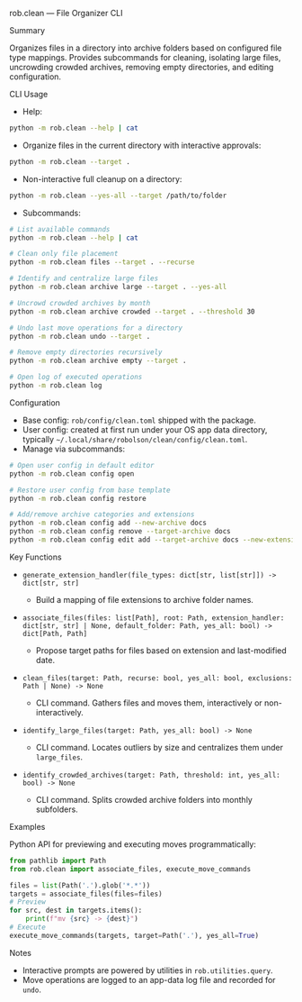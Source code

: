 rob.clean — File Organizer CLI

Summary

Organizes files in a directory into archive folders based on configured file type mappings. Provides subcommands for cleaning, isolating large files, uncrowding crowded archives, removing empty directories, and editing configuration.

CLI Usage

- Help:

```bash
python -m rob.clean --help | cat
```

- Organize files in the current directory with interactive approvals:

```bash
python -m rob.clean --target .
```

- Non-interactive full cleanup on a directory:

```bash
python -m rob.clean --yes-all --target /path/to/folder
```

- Subcommands:

```bash
# List available commands
python -m rob.clean --help | cat

# Clean only file placement
python -m rob.clean files --target . --recurse

# Identify and centralize large files
python -m rob.clean archive large --target . --yes-all

# Uncrowd crowded archives by month
python -m rob.clean archive crowded --target . --threshold 30

# Undo last move operations for a directory
python -m rob.clean undo --target .

# Remove empty directories recursively
python -m rob.clean archive empty --target .

# Open log of executed operations
python -m rob.clean log
```

Configuration

- Base config: `rob/config/clean.toml` shipped with the package.
- User config: created at first run under your OS app data directory, typically `~/.local/share/robolson/clean/config/clean.toml`.
- Manage via subcommands:

```bash
# Open user config in default editor
python -m rob.clean config open

# Restore user config from base template
python -m rob.clean config restore

# Add/remove archive categories and extensions
python -m rob.clean config add --new-archive docs
python -m rob.clean config remove --target-archive docs
python -m rob.clean config edit add --target-archive docs --new-extension .pdf
```

Key Functions

- `generate_extension_handler(file_types: dict[str, list[str]]) -> dict[str, str]`
  - Build a mapping of file extensions to archive folder names.

- `associate_files(files: list[Path], root: Path, extension_handler: dict[str, str] | None, default_folder: Path, yes_all: bool) -> dict[Path, Path]`
  - Propose target paths for files based on extension and last-modified date.

- `clean_files(target: Path, recurse: bool, yes_all: bool, exclusions: Path | None) -> None`
  - CLI command. Gathers files and moves them, interactively or non-interactively.

- `identify_large_files(target: Path, yes_all: bool) -> None`
  - CLI command. Locates outliers by size and centralizes them under `large_files`.

- `identify_crowded_archives(target: Path, threshold: int, yes_all: bool) -> None`
  - CLI command. Splits crowded archive folders into monthly subfolders.

Examples

Python API for previewing and executing moves programmatically:

```python
from pathlib import Path
from rob.clean import associate_files, execute_move_commands

files = list(Path('.').glob('*.*'))
targets = associate_files(files=files)
# Preview
for src, dest in targets.items():
    print(f"mv {src} -> {dest}")
# Execute
execute_move_commands(targets, target=Path('.'), yes_all=True)
```

Notes

- Interactive prompts are powered by utilities in `rob.utilities.query`.
- Move operations are logged to an app-data log file and recorded for `undo`.

